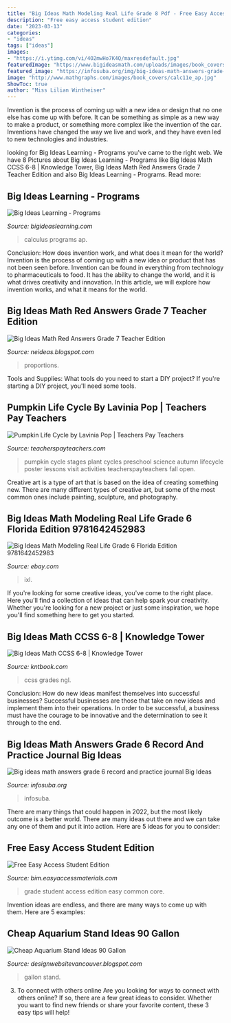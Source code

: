 ```yaml
---
title: "Big Ideas Math Modeling Real Life Grade 8 Pdf - Free Easy Access Student Edition"
description: "Free easy access student edition"
date: "2023-03-13"
categories:
- "ideas"
tags: ["ideas"]
images:
- "https://i.ytimg.com/vi/4O2mwHo7K4Q/maxresdefault.jpg"
featuredImage: "https://www.bigideasmath.com/uploads/images/book_covers/mrl2019/grade1_cc.jpg"
featured_image: "https://infosuba.org/img/big-ideas-math-answers-grade-6-record-and-practice-journal-2.jpg"
image: "http://www.mathgraphs.com/images/book_covers/calc11e_ap.jpg"
ShowToc: true
author: "Miss Lilian Wintheiser"
---
```



Invention is the process of coming up with a new idea or design that no one else has come up with before. It can be something as simple as a new way to make a product, or something more complex like the invention of the car. Inventions have changed the way we live and work, and they have even led to new technologies and industries.

	

		
looking for Big Ideas Learning - Programs you've came to the right web. We have 8 Pictures about Big Ideas Learning - Programs like Big Ideas Math CCSS 6-8 | Knowledge Tower, Big Ideas Math Red Answers Grade 7 Teacher Edition and also Big Ideas Learning - Programs. Read more:
		
    
## Big Ideas Learning - Programs

<img loading=lazy src="http://www.mathgraphs.com/images/book_covers/calc11e_ap.jpg" onerror="this.onerror=null;this.src='https://tse1.mm.bing.net/th?id=OIP.Ssc_SsKa4eBIPoxC_WpkoQHaJ7&amp;pid=15.1';" alt="Big Ideas Learning - Programs">

_Source: bigideaslearning.com_

>calculus programs ap. 

	

Conclusion: How does invention work, and what does it mean for the world?
Invention is the process of coming up with a new idea or product that has not been seen before. Invention can be found in everything from technology to pharmaceuticals to food. It has the ability to change the world, and it is what drives creativity and innovation. In this article, we will explore how invention works, and what it means for the world.

    
## Big Ideas Math Red Answers Grade 7 Teacher Edition

<img loading=lazy src="https://i.ytimg.com/vi/4O2mwHo7K4Q/maxresdefault.jpg" onerror="this.onerror=null;this.src='https://tse3.mm.bing.net/th?id=OIP.2eQAyQLracCEQZPWVHrUVwHaEK&amp;pid=15.1';" alt="Big Ideas Math Red Answers Grade 7 Teacher Edition">

_Source: neideas.blogspot.com_

>proportions. 

	

Tools and Supplies: What tools do you need to start a DIY project?
If you're starting a DIY project, you'll need some tools.

    
## Pumpkin Life Cycle By Lavinia Pop | Teachers Pay Teachers

<img loading=lazy src="https://ecdn.teacherspayteachers.com/thumbitem/Pumpkin-Life-Cycle-2193340-1500873620/original-2193340-2.jpg" onerror="this.onerror=null;this.src='https://tse4.mm.bing.net/th?id=OIP.YQpxaHpnBAdqEozk_tMdWAAAAA&amp;pid=15.1';" alt="Pumpkin Life Cycle by Lavinia Pop | Teachers Pay Teachers">

_Source: teacherspayteachers.com_

>pumpkin cycle stages plant cycles preschool science autumn lifecycle poster lessons visit activities teacherspayteachers fall open. 

	

Creative art is a type of art that is based on the idea of creating something new. There are many different types of creative art, but some of the most common ones include painting, sculpture, and photography.

    
## Big Ideas Math Modeling Real Life Grade 6 Florida Edition 9781642452983

<img loading=lazy src="https://i.ebayimg.com/images/g/uLMAAOSwutpdnj9Q/s-l300.jpg" onerror="this.onerror=null;this.src='https://tse3.mm.bing.net/th?id=OIP.qTVPXRmXwDkGmV7hLbDmeAAAAA&amp;pid=15.1';" alt="Big Ideas Math Modeling Real Life Grade 6 Florida Edition 9781642452983">

_Source: ebay.com_

>ixl. 

	

If you're looking for some creative ideas, you've come to the right place. Here you'll find a collection of ideas that can help spark your creativity. Whether you're looking for a new project or just some inspiration, we hope you'll find something here to get you started.

    
## Big Ideas Math CCSS 6-8 | Knowledge Tower

<img loading=lazy src="https://kntbook.com/wp-content/uploads/2020/04/imageServlet.jpeg" onerror="this.onerror=null;this.src='https://tse1.mm.bing.net/th?id=OIP.EjBNjrW2sUa8W_htXNnk3gHaGu&amp;pid=15.1';" alt="Big Ideas Math CCSS 6-8 | Knowledge Tower">

_Source: kntbook.com_

>ccss grades ngl. 

	

Conclusion: How do new ideas manifest themselves into successful businesses?
Successful businesses are those that take on new ideas and implement them into their operations. In order to be successful, a business must have the courage to be innovative and the determination to see it through to the end.

    
## Big Ideas Math Answers Grade 6 Record And Practice Journal Big Ideas

<img loading=lazy src="https://infosuba.org/img/big-ideas-math-answers-grade-6-record-and-practice-journal-2.jpg" onerror="this.onerror=null;this.src='https://tse1.mm.bing.net/th?id=OIP.Ey0CvyjQ33hIugn6iUbhQQHaJt&amp;pid=15.1';" alt="Big ideas math answers grade 6 record and practice journal Big Ideas">

_Source: infosuba.org_

>infosuba. 

	

There are many things that could happen in 2022, but the most likely outcome is a better world. There are many ideas out there and we can take any one of them and put it into action. Here are 5 ideas for you to consider: 

    
## Free Easy Access Student Edition

<img loading=lazy src="https://www.bigideasmath.com/uploads/images/book_covers/mrl2019/grade1_cc.jpg" onerror="this.onerror=null;this.src='https://tse2.mm.bing.net/th?id=OIP.N9uvckzUqHRR2Ez89fHldQAAAA&amp;pid=15.1';" alt="Free Easy Access Student Edition">

_Source: bim.easyaccessmaterials.com_

>grade student access edition easy common core. 

	

Invention ideas are endless, and there are many ways to come up with them. Here are 5 examples:

    
## Cheap Aquarium Stand Ideas 90 Gallon

<img loading=lazy src="https://i.pinimg.com/originals/42/89/4e/42894edd4ce41f6200096360c72e34de.jpg" onerror="this.onerror=null;this.src='https://tse2.mm.bing.net/th?id=OIP.wJE2GXKhB6das-rPeZ9eMwHaFj&amp;pid=15.1';" alt="Cheap Aquarium Stand Ideas 90 Gallon">

_Source: designwebsitevancouver.blogspot.com_

>gallon stand. 

	

3. To connect with others online
Are you looking for ways to connect with others online? If so, there are a few great ideas to consider. Whether you want to find new friends or share your favorite content, these 3 easy tips will help!

